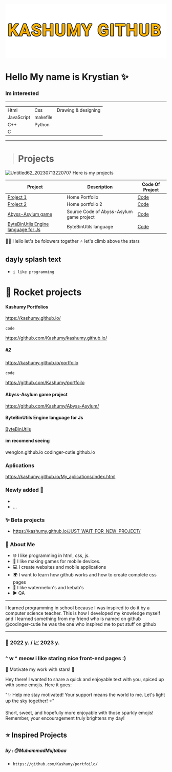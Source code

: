 
![](text2.png)



#  Hello My name is Krystian ✨
### Im interested 

___
|   |   |     |
|--------|--------|--------|
|Html| Css | Drawing & designing |
|JavaScript| makefile |        |
| C++ | Python |          |
| C  | |        |
___

> # Projects

![Untitled62_20230713220707](https://github.com/Kashumy/Kashumy/assets/114857637/5a9a6219-db22-4e49-b865-63549d39283d)
 Here is my projects

| Project | Description | Code Of Project |
|---------|-------------|-------|
| [Project 1](https://github.com/Kashumy) | Home Portfoilo | [Code](https://github.com/Kashumy) |
| [Project 2](https://github.com/Kashumy/portfolio) | Home portfolio 2 | [Code](https://github.com/Kashumy/portfolio) |
| [Abyss-Asylum game](https://github.com/Kashumy/Abyss-Asylum/) | Source Code of Abyss-Asylum game project | [Code](https://github.com/Kashumy/Abyss-Asylum/) |
| [ByteBinUtils Engine language for Js](https://github.com/Kashumy/ByteBinUtils) | ByteBinUtils language | [Code](https://github.com/Kashumy/ByteBinUtils) |



 

👋🏻 Hello let's be folowers together 
⭐ let's climb above the stars


## dayly splash text
- `i like programming `

# 💪 Rocket projects

#### Kashumy Portfolios
https://kashumy.github.io/


`code`

https://github.com/Kashumy/kashumy.github.io/
##### #2
https://kashumy.github.io/portfoilo

`code`

https://github.com/Kashumy/portfoilo
#### Abyss-Asylum game project
https://github.com/Kashumy/Abyss-Asylum/
#### ByteBinUtils Engine language for Js
[ByteBinUtils](https://github.com/Kashumy/ByteBinUtils)
#### im recomend seeing
wenglon.github.io 
codinger-cutie.github.io




### Aplications 




https://kashumy.github.io/My_aplications/Index.html 
### Newly added 🙂
-
- ... 
### ✨ Beta projects

- https://kashumy.github.io/JUST_WAIT_FOR_NEW_PROJECT/ 
### 📌 About Me
- 🌐 I like programming in html, css, js. 
- 🥝 I like making games for mobile devices.
- 💻 I create websites and mobile applications
- 🌍 I want to learn how github works and how to create complete css pages
- 🍉 I like watermelon's and kebab's
- ▶️ QA
_________
I learned programming in school because I was inspired to do it by a computer science teacher. This is how I developed my knowledge myself and I learned something from my friend who is named on github @codinger-cutie he was the one who inspired me to put stuff on github 
_________

### 🎉 2022 y. / 📈 2023 y. 

### ^ w ^  meow i like staring nice front-end pages :)




🌟 Motivate my work with stars! 🌟

Hey there! I wanted to share a quick and enjoyable text with you, spiced up with some emojis. Here it goes:

"✨ Help me stay motivated! Your support means the world to me. Let's light up the sky together! ⭐️"

Short, sweet, and hopefully more enjoyable with those sparkly emojis! Remember, your encouragement truly brightens my day!


## ⭐ Inspired Projects
##### by : @MuhammadMujtabaa


 - `https://github.com/Kashumy/portfoilo/ `

</div>
